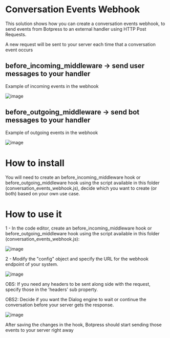 # Conversation Events Webhook

This solution shows how you can create a conversation events webhook, to send events from Botpress to an external handler using HTTP Post Requests.

A new request will be sent to your server each time that a conversation event occurs

## before_incoming_middleware -> send user messages to your handler

Example of incoming events in the webhook

![image](https://user-images.githubusercontent.com/13484138/185236822-85973382-a515-4a49-bbb9-3b0ea3f5614d.png)

## before_outgoing_middleware -> send bot messages to your handler

Example of outgoing events in the webhook

![image](https://user-images.githubusercontent.com/13484138/185236561-ddf8981e-47a2-4d4c-994f-d90e9b18b78d.png)

# How to install

You will need to create an before_incoming_middleware hook or before_outgoing_middleware hook using the script available in this folder (conversation_events_webhook.js), decide which you want to create (or both) based on your own use case.

# How to use it

1 - In the code editor, create an before_incoming_middleware hook or before_outgoing_middleware hook using the script available in this folder (conversation_events_webhook.js):

![image](https://user-images.githubusercontent.com/13484138/185235821-0c08f73b-283a-4c0b-81c1-cc43b636947f.png)

2 - Modify the "config" object and specify the URL for the webhook endpoint of your system.

![image](https://user-images.githubusercontent.com/13484138/185235005-39f06c2c-339d-4cac-a206-eb71f60cceaf.png)

OBS: If you need any headers to be sent along side with the request, specify those in the 'headers' sub property.

OBS2: Decide if you want the Dialog engine to wait or continue the conversation before your server gets the response.

![image](https://user-images.githubusercontent.com/13484138/185235192-11d7fa7c-b5ad-4d81-9ea5-f8f31c4bf32f.png)

After saving the changes in the hook, Botpress should start sending those events to your server right away

